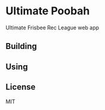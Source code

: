 Ultimate Poobah
======================================

Ultimate Frisbee Rec League web app

Building
--------------------------------------

Using
--------------------------------------

License
--------------------------------------
MIT